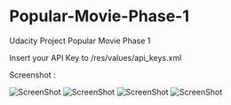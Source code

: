 # Popular-Movie-Phase-1
Udacity Project Popular Movie Phase 1

Insert your API Key to /res/values/api_keys.xml

Screenshot :

![ScreenShot](/screenshots/1.jpg)
![ScreenShot](/screenshots/2.jpg)
![ScreenShot](/screenshots/3.jpg)
![ScreenShot](/screenshots/4.jpg)